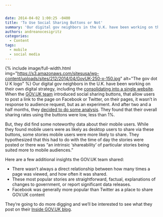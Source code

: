 ```yaml
---


date: 2014-04-02 1:00:25 -0400
title: 'To Use Social Sharing Buttons or Not'
summary: 'Our digital gov neighbors in the U.K. have been working on their own digital strategy, including the consolidating into a single website. When the GOV.UK team introduced social sharing buttons, that allow users to post a link to the page on Facebook or Twitter, on their pages,'
authors: andreanocesigritz
categories:
  - Content
tags:
  - mobile
  - social media
---
```


{% include image/full-width.html img="https://s3.amazonaws.com/sitesusa/wp-content/uploads/sites/212/2014/04/GovUK-250-x-150.jpg" alt="The gov dot U K logo" %}
Our digital gov neighbors in the U.K. have been working on their own digital strategy, including the [consolidating into a single website](https://gds.blog.gov.uk/about/). When the [GOV.UK team](https://www.gov.uk/) introduced social sharing buttons, that allow users to post a link to the page on Facebook or Twitter, on their pages, it wasn’t in response to audience request, but as an experiment. And after two and a half months, they [decided to do some analysis](https://insidegovuk.blog.gov.uk/2014/02/20/gov-uk-social-sharing-buttons-the-first-10-weeks/). They found that their overall sharing rates using the buttons were low, less than 1%.

But, they did find some noteworthy data about their mobile users. While they found mobile users were as likely as desktop users to share via these buttons, some stories mobile users were more likely to share. They hypothesized that this had to do with the time of day the stories were posted or there was “an intrinsic ‘shareability’ of particular stories being suited more to mobile audiences.”

Here are a few additional insights the GOV.UK team shared:

  * There wasn’t always a direct relationship between how many times a page was viewed, and how often it was shared.
  * These most popular stories are straightforward, factual, explanations of changes to government, or report significant data releases.
  * Facebook was generally more popular than Twitter as a place to share GOV.UK content

They’re going to do more digging and we’ll be interested to see what they post on their [Inside GOV.UK blog](https://insidegovuk.blog.gov.uk/).